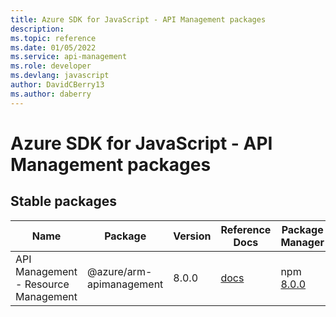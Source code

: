 ```yaml
---
title: Azure SDK for JavaScript - API Management packages
description: 
ms.topic: reference
ms.date: 01/05/2022
ms.service: api-management
ms.role: developer
ms.devlang: javascript
author: DavidCBerry13
ms.author: daberry
---
```


# Azure SDK for JavaScript - API Management packages

## Stable packages

| Name                  | Package              | Version          | Reference Docs         | Package Manager                |
|-----------------------|----------------------|------------------|------------------------|--------------------------------|
| API Management - Resource Management | @azure/arm-apimanagement | 8.0.0 | [docs](/azure/javascript/sdk/sdk-demo2/api-management/arm-apimanagement/azure-arm-apimanagement/stable)  | npm [8.0.0](https://www.npmjs.com/package/%40azure%2Farm-apimanagement) |
 

 


 